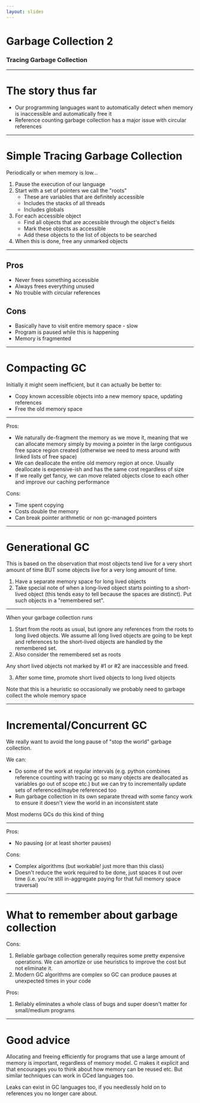 ```yaml
---
layout: slides
---
```


# Garbage Collection 2

### Tracing Garbage Collection

---

# The story thus far

+ Our programming languages want to automatically detect when memory
  is inaccessible and automatically free it
+ Reference counting garbage collection has a major issue with
  circular references
  
---

# Simple Tracing Garbage Collection

Periodically or when memory is low...

1. Pause the execution of our language
2. Start with a set of pointers we call the "roots"
   + These are variables that are definitely accessible
   + Includes the stacks of all threads
   + Includes globals
3. For each accessible object
   + Find all objects that are accessible through the object's fields
   + Mark these objects as accessible
   + Add these objects to the list of objects to be searched
4. When this is done, free any unmarked objects

---

## Pros

+ Never frees something accessible
+ Always frees everything unused
+ No trouble with circular references

## Cons

+ Basically have to visit entire memory space - slow
+ Program is paused while this is happening
+ Memory is fragmented

---

# Compacting GC

Initially it might seem inefficient, but it can actually be better to:

+ Copy known accessible objects into a new memory space, updating
  references
+ Free the old memory space

---

Pros:

+ We naturally de-fragment the memory as we move it, meaning that we
  can allocate memory simply by moving a pointer in the large
  contiguous free space region created (otherwise we need to mess
  around with linked lists of free space)
+ We can deallocate the entire old memory region at once.  Usually
  deallocate is expensive-ish and has the same cost regardless of size
+ If we really get fancy, we can move related objects close to each
  other and improve our caching performance

Cons:

+ Time spent copying
+ Costs double the memory
+ Can break pointer arithmetic or non gc-managed pointers

---

# Generational GC

This is based on the observation that most objects tend live for a
very short amount of time BUT some objects live for a very long amount
of time.

1.  Have a separate memory space for long lived objects
2.  Take special note of when a long-lived object starts pointing to a
    short-lived object (this tends easy to tell because the spaces are
    distinct).  Put such objects in a "remembered set".

---

When your garbage collection runs
1.  Start from the roots as usual, but ignore any references from the
    roots to long lived objects.  We assume all long lived objects are
    going to be kept and references to the short-lived objects are
    handled by the remembered set.
2.  Also consider the remembered set as roots

Any short lived objects not marked by #1 or #2 are inaccessible
and freed.

3.  After some time, promote short lived objects to long lived objects

Note that this is a heuristic so occasionally we probably need to
garbage collect the whole memory space

---

# Incremental/Concurrent GC

We really want to avoid the long pause of "stop the world" garbage
collection.

We can:

+ Do some of the work at regular intervals (e.g. python combines
  reference counting with tracing gc so many objects are deallocated
  as variables go out of scope etc.) but we can try to incrementally
  update sets of referenced/maybe referenced too
+ Run garbage collection in its own separate thread with some fancy
  work to ensure it doesn't view the world in an inconsistent state

Most moderns GCs do this kind of thing

---

Pros:
+ No pausing (or at least shorter pauses)

Cons:
+ Complex algorithms (but workable! just more than this class)
+ Doesn't reduce the work required to be done, just spaces it out over
  time (i.e. you're still in-aggregate paying for that full memory
  space traversal)

---

# What to remember about garbage collection

Cons:

1. Reliable garbage collection generally requires some pretty
   expensive operations.  We can amortize or use heuristics to improve
   the cost but not eliminate it.
2. Modern GC algorithms are complex so GC can produce pauses at
   unexpected times in your code

Pros:

1. Reliably eliminates a whole class of bugs and super doesn't matter
   for small/medium programs
   
---
# Good advice

Allocating and freeing efficiently for programs that use a large
amount of memory is important, regardless of memory model.  C makes it
explicit and that encourages you to think about how memory can be
reused etc.  But similar techniques can work in GCed languages too.

Leaks can exist in GC languages too, if you needlessly hold on to
references you no longer care about.
